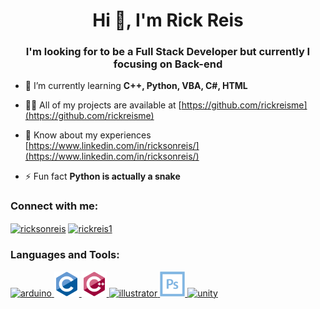 <h1 align="center">Hi 👋, I'm Rick Reis</h1>
<h3 align="center">I'm looking for to be a Full Stack Developer but currently I focusing on Back-end</h3>

- 🌱 I’m currently learning **C++, Python, VBA, C#, HTML**

- 👨‍💻 All of my projects are available at [https://github.com/rickreisme](https://github.com/rickreisme)

- 📄 Know about my experiences [https://www.linkedin.com/in/ricksonreis/](https://www.linkedin.com/in/ricksonreis/)

- ⚡ Fun fact **Python is actually a snake**

<h3 align="left">Connect with me:</h3>
<p align="left">
<a href="https://linkedin.com/in/ricksonreis" target="blank"><img align="center" src="https://raw.githubusercontent.com/rahuldkjain/github-profile-readme-generator/master/src/images/icons/Social/linked-in-alt.svg" alt="ricksonreis" height="30" width="40" /></a>
<a href="https://www.behance.net/rickreis1" target="blank"><img align="center" src="https://raw.githubusercontent.com/rahuldkjain/github-profile-readme-generator/master/src/images/icons/Social/behance.svg" alt="rickreis1" height="30" width="40" /></a>
</p>

<h3 align="left">Languages and Tools:</h3>
<p align="left"> <a href="https://www.arduino.cc/" target="_blank" rel="noreferrer"> <img src="https://cdn.worldvectorlogo.com/logos/arduino-1.svg" alt="arduino" width="40" height="40"/> </a> <a href="https://www.cprogramming.com/" target="_blank" rel="noreferrer"> <img src="https://raw.githubusercontent.com/devicons/devicon/master/icons/c/c-original.svg" alt="c" width="40" height="40"/> </a> <a href="https://www.w3schools.com/cpp/" target="_blank" rel="noreferrer"> <img src="https://raw.githubusercontent.com/devicons/devicon/master/icons/cplusplus/cplusplus-original.svg" alt="cplusplus" width="40" height="40"/> </a> <a href="https://www.adobe.com/in/products/illustrator.html" target="_blank" rel="noreferrer"> <img src="https://www.vectorlogo.zone/logos/adobe_illustrator/adobe_illustrator-icon.svg" alt="illustrator" width="40" height="40"/> </a> <a href="https://www.photoshop.com/en" target="_blank" rel="noreferrer"> <img src="https://raw.githubusercontent.com/devicons/devicon/master/icons/photoshop/photoshop-line.svg" alt="photoshop" width="40" height="40"/> </a> <a href="https://unity.com/" target="_blank" rel="noreferrer"> <img src="https://www.vectorlogo.zone/logos/unity3d/unity3d-icon.svg" alt="unity" width="40" height="40"/> </a> </p>
